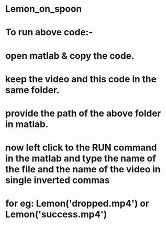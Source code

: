 # Lemon_on_spoon
 
# To run above code:-

 # open matlab & copy the code.                                                                                              
 # keep the video and this code in the same folder.
 # provide the path of the above folder in matlab.
 # now left click to the RUN command in the matlab and type the name of the file and the name of the video in single inverted commas
 # for eg: Lemon('dropped.mp4') or Lemon('success.mp4')
